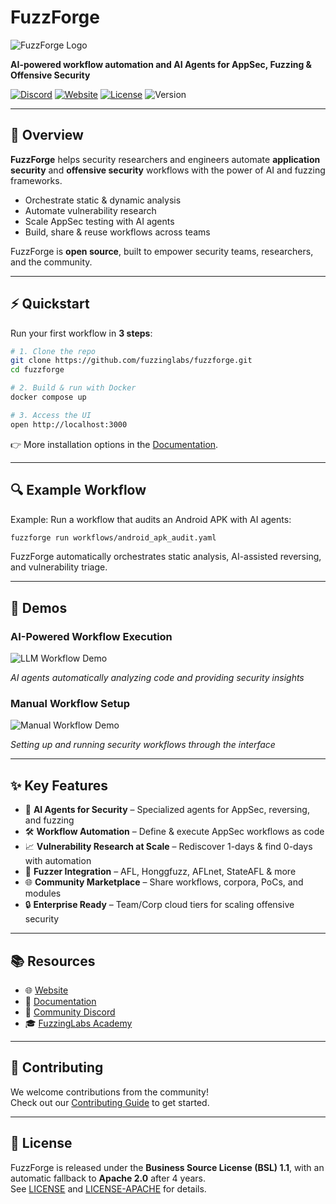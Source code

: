 # FuzzForge

![FuzzForge Logo](docs/assets/fuzzforge-logo.png)

**AI-powered workflow automation and AI Agents for AppSec, Fuzzing & Offensive Security**

[![Discord](https://img.shields.io/discord/0000000000000?logo=discord&label=Discord&color=7289da)](https://discord.com/invite/acqv9FVG)
[![Website](https://img.shields.io/badge/Website-fuzzforge.ai-blue?logo=vercel)](https://fuzzforge.ai)
[![License](https://img.shields.io/badge/license-BSL%20%2B%20Apache-orange)](LICENSE)
![Version](https://img.shields.io/badge/version-0.6.0-green)

---

## 🚀 Overview

**FuzzForge** helps security researchers and engineers automate **application security** and **offensive security** workflows with the power of AI and fuzzing frameworks.

- Orchestrate static & dynamic analysis  
- Automate vulnerability research  
- Scale AppSec testing with AI agents  
- Build, share & reuse workflows across teams  

FuzzForge is **open source**, built to empower security teams, researchers, and the community.

---

## ⚡ Quickstart

Run your first workflow in **3 steps**:

```bash
# 1. Clone the repo
git clone https://github.com/fuzzinglabs/fuzzforge.git
cd fuzzforge

# 2. Build & run with Docker
docker compose up

# 3. Access the UI
open http://localhost:3000
```

👉 More installation options in the [Documentation](https://fuzzforge.ai/docs).

---

## 🔍 Example Workflow

Example: Run a workflow that audits an Android APK with AI agents:

```bash
fuzzforge run workflows/android_apk_audit.yaml
```

FuzzForge automatically orchestrates static analysis, AI-assisted reversing, and vulnerability triage.

---

## 🎥 Demos

### AI-Powered Workflow Execution
![LLM Workflow Demo](docs/static/videos/llm_workflow.gif)

*AI agents automatically analyzing code and providing security insights*

### Manual Workflow Setup
![Manual Workflow Demo](docs/static/videos/manual_workflow.gif)

*Setting up and running security workflows through the interface*

---

## ✨ Key Features

- 🤖 **AI Agents for Security** – Specialized agents for AppSec, reversing, and fuzzing  
- 🛠 **Workflow Automation** – Define & execute AppSec workflows as code  
- 📈 **Vulnerability Research at Scale** – Rediscover 1-days & find 0-days with automation  
- 🔗 **Fuzzer Integration** – AFL, Honggfuzz, AFLnet, StateAFL & more  
- 🌐 **Community Marketplace** – Share workflows, corpora, PoCs, and modules  
- 🔒 **Enterprise Ready** – Team/Corp cloud tiers for scaling offensive security  

---

## 📚 Resources

- 🌐 [Website](https://fuzzforge.ai)  
- 📖 [Documentation](https://fuzzforge.ai/docs)  
- 💬 [Community Discord](https://discord.com/invite/acqv9FVG)  
- 🎓 [FuzzingLabs Academy](https://academy.fuzzinglabs.com)  

---

## 🤝 Contributing

We welcome contributions from the community!  
Check out our [Contributing Guide](CONTRIBUTING.md) to get started.

---

## 📜 License

FuzzForge is released under the **Business Source License (BSL) 1.1**, with an automatic fallback to **Apache 2.0** after 4 years.  
See [LICENSE](LICENSE) and [LICENSE-APACHE](LICENSE-APACHE) for details.
